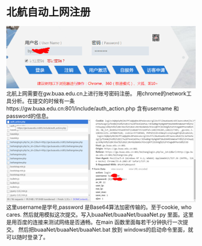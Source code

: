 # 北航自动上网注册
 ![image](buaaNet/buaaNet/image/login.png)
 北航上网需要在gw.buaa.edu.cn上进行账号密码注册。 
 用chrome的network工具分析。在提交的时候有一条https://gw.buaa.edu.cn:801/include/auth_action.php 含有username 和password的信息。
 ![image](buaaNet/buaaNet/image/sniffer_packet.png)
 这里username是学号,password 是Base64算法加密传输的。至于cookie, who cares.
 然后就用模拟这次提交。写入buaaNet/buaaNet/buaaNet.py 里面。这里是用百度的连接来测试网络是否通畅。在main 函数里面每若干分钟执行一次提交。
 然后把buaaNet/buaaNet/buaaNet.bat 放到 windows的启动命令里面，就可以随时登录了。
